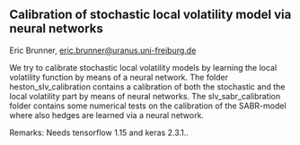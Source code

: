 ## Calibration of stochastic local volatility model via neural networks

Eric Brunner, eric.brunner@uranus.uni-freiburg.de

We try to calibrate stochastic local volatility models by learning the local volatility function by means of a neural network. The folder heston_slv_calibration contains a calibration of both the stochastic and the local volatility part by means of neural networks. The slv_sabr_calibration folder contains some numerical tests on the calibration of the SABR-model where also hedges are learned via a neural network.

Remarks:
Needs tensorflow 1.15 and keras 2.3.1..
